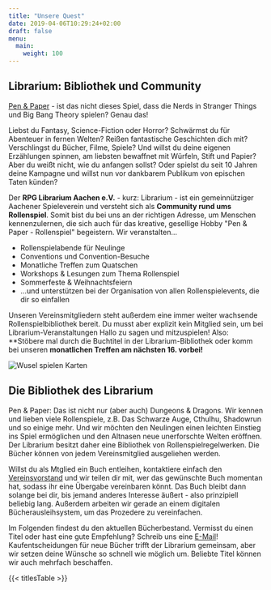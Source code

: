 ```yaml
---
title: "Unsere Quest"
date: 2019-04-06T10:29:24+02:00
draft: false
menu:
  main:
    weight: 100
---
```


## Librarium: Bibliothek und Community
[Pen & Paper](https://de.wikipedia.org/wiki/Pen-%26-Paper-Rollenspiel) - ist das nicht dieses Spiel, dass die Nerds in Stranger Things und Big Bang Theory spielen? Genau das! 

Liebst du Fantasy, Science-Fiction oder Horror? Schwärmst du für Abenteuer in fernen Welten? Reißen fantastische Geschichten dich mit? Verschlingst du Bücher, Filme, Spiele? Und willst du deine eigenen Erzählungen spinnen, am liebsten bewaffnet mit Würfeln, Stift und Papier? Aber du weißt nicht, wie du anfangen sollst? Oder spielst du seit 10 Jahren deine Kampagne und willst nun vor dankbarem Publikum von epischen Taten künden?

Der **RPG Librarium Aachen e.V.** - kurz: Librarium - ist ein gemeinnütziger Aachener Spieleverein und versteht sich als **Community rund ums Rollenspiel**. Somit bist du bei uns an der richtigen Adresse, um Menschen kennenzulernen, die sich auch für das kreative, gesellige Hobby "Pen & Paper - Rollenspiel" begeistern. Wir veranstalten...

* Rollenspielabende für Neulinge
* Conventions und Convention-Besuche
* Monatliche Treffen zum Quatschen
* Workshops & Lesungen zum Thema Rollenspiel
* Sommerfeste & Weihnachtsfeiern
* ...und unterstützen bei der Organisation von allen Rollenspielevents, die dir so einfallen

Unseren Vereinsmitgliedern steht außerdem eine immer weiter wachsende Rollenspielbibliothek bereit. Du musst aber explizit kein Mitglied sein, um bei Librarium-Veranstaltungen Hallo zu sagen und mitzuspielen! Also: **Stöbere mal durch die Buchtitel in der Librarium-Bibliothek oder komm bei unseren **monatlichen Treffen am nächsten 16. vorbei!**

![Wusel spielen Karten](/img/wusel-spielen-karten.svg)

## Die Bibliothek des Librarium
Pen & Paper: Das ist nicht nur (aber auch) Dungeons & Dragons. Wir kennen und lieben viele Rollenspiele, z.B. Das Schwarze Auge, Cthulhu, Shadowrun und so einige mehr. Und wir möchten den Neulingen einen leichten Einstieg ins Spiel ermöglichen und den Altnasen neue unerforschte Welten eröffnen. Der Librarium besitzt daher eine Bibliothek von Rollenspielregelwerken. Die Bücher können von jedem Vereinsmitglied ausgeliehen werden. 
 
Willst du als Mtglied ein Buch entleihen, kontaktiere einfach den [Vereinsvorstand](mailto:vorstand@rpg-librarium.de) und wir teilen dir mit, wer das gewünschte Buch momentan hat, sodass ihr eine Übergabe vereinbaren könnt. Das Buch bleibt dann solange bei dir, bis jemand anderes Interesse äußert - also prinzipiell beliebig lang. Außerdem arbeiten wir gerade an einem digitalen Bücherausleihsystem, um das Prozedere zu vereinfachen.

Im Folgenden findest du den aktuellen Bücherbestand. Vermisst du einen Titel oder hast eine gute Empfehlung? Schreib uns eine [E-Mail](mailto:kontakt@rpg-librarium.de)! Kaufentscheidungen für neue Bücher trifft der Librarium gemeinsam, aber wir setzen deine Wünsche so schnell wie möglich um. Beliebte Titel können wir auch mehrfach beschaffen. 

{{< titlesTable >}}

<!--{trackerfilter filters="16/t:18/d" displayList="y" line="y" noflipflop="y" trackerId="3" fields="18:16" showlinks="r" max="-1"}
-->
